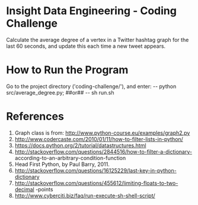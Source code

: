 Insight Data Engineering - Coding Challenge
===========================================================
Calculate the average degree of a vertex in a Twitter hashtag graph for the
last 60 seconds, and update this each time a new tweet appears.

# How to Run the Program
Go to the project directory ('coding-challenge/'), and enter:
-- python src/average_degree.py; ##or##
-- sh run.sh

# References
1. Graph class is from: http://www.python-course.eu/examples/graph2.py
2. http://www.codercaste.com/2010/01/11/how-to-filter-lists-in-python/
3. https://docs.python.org/2/tutorial/datastructures.html
4. http://stackoverflow.com/questions/2844516/how-to-filter-a-dictionary-
   according-to-an-arbitrary-condition-function
5. Head First Python, by Paul Barry, 2011.
6. http://stackoverflow.com/questions/16125229/last-key-in-python-dictionary
7. http://stackoverflow.com/questions/455612/limiting-floats-to-two-decimal
   -points
8. http://www.cyberciti.biz/faq/run-execute-sh-shell-script/
